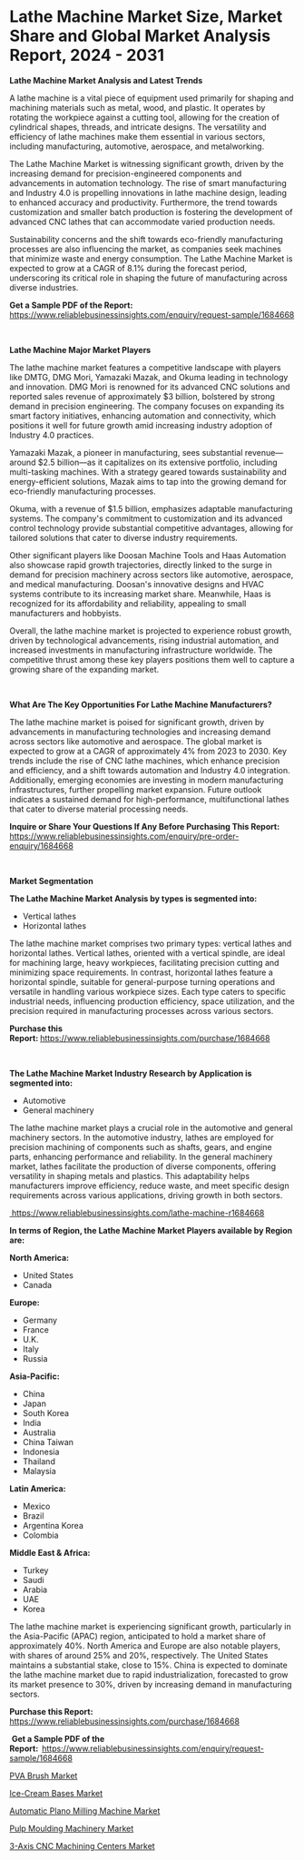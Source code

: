 <p><h1>Lathe Machine Market Size, Market Share and Global Market Analysis Report, 2024 - 2031</h1></p><p><strong>Lathe Machine Market Analysis and Latest Trends</strong></p>
<p><p>A lathe machine is a vital piece of equipment used primarily for shaping and machining materials such as metal, wood, and plastic. It operates by rotating the workpiece against a cutting tool, allowing for the creation of cylindrical shapes, threads, and intricate designs. The versatility and efficiency of lathe machines make them essential in various sectors, including manufacturing, automotive, aerospace, and metalworking.</p><p>The Lathe Machine Market is witnessing significant growth, driven by the increasing demand for precision-engineered components and advancements in automation technology. The rise of smart manufacturing and Industry 4.0 is propelling innovations in lathe machine design, leading to enhanced accuracy and productivity. Furthermore, the trend towards customization and smaller batch production is fostering the development of advanced CNC lathes that can accommodate varied production needs.</p><p>Sustainability concerns and the shift towards eco-friendly manufacturing processes are also influencing the market, as companies seek machines that minimize waste and energy consumption. The Lathe Machine Market is expected to grow at a CAGR of 8.1% during the forecast period, underscoring its critical role in shaping the future of manufacturing across diverse industries.</p></p>
<p><strong>Get a Sample PDF of the Report:&nbsp;</strong> <a href="https://www.reliablebusinessinsights.com/enquiry/request-sample/1684668?utm_campaign=39&utm_medium=2&utm_source=Github&utm_content=ia&utm_term=16102024&utm_id=lathe-machine">https://www.reliablebusinessinsights.com/enquiry/request-sample/1684668</a></p>
<p>&nbsp;</p>
<p><strong>Lathe Machine Major Market Players</strong></p>
<p><p>The lathe machine market features a competitive landscape with players like DMTG, DMG Mori, Yamazaki Mazak, and Okuma leading in technology and innovation. DMG Mori is renowned for its advanced CNC solutions and reported sales revenue of approximately $3 billion, bolstered by strong demand in precision engineering. The company focuses on expanding its smart factory initiatives, enhancing automation and connectivity, which positions it well for future growth amid increasing industry adoption of Industry 4.0 practices.</p><p>Yamazaki Mazak, a pioneer in manufacturing, sees substantial revenue—around $2.5 billion—as it capitalizes on its extensive portfolio, including multi-tasking machines. With a strategy geared towards sustainability and energy-efficient solutions, Mazak aims to tap into the growing demand for eco-friendly manufacturing processes.</p><p>Okuma, with a revenue of $1.5 billion, emphasizes adaptable manufacturing systems. The company's commitment to customization and its advanced control technology provide substantial competitive advantages, allowing for tailored solutions that cater to diverse industry requirements.</p><p>Other significant players like Doosan Machine Tools and Haas Automation also showcase rapid growth trajectories, directly linked to the surge in demand for precision machinery across sectors like automotive, aerospace, and medical manufacturing. Doosan's innovative designs and HVAC systems contribute to its increasing market share. Meanwhile, Haas is recognized for its affordability and reliability, appealing to small manufacturers and hobbyists.</p><p>Overall, the lathe machine market is projected to experience robust growth, driven by technological advancements, rising industrial automation, and increased investments in manufacturing infrastructure worldwide. The competitive thrust among these key players positions them well to capture a growing share of the expanding market.</p></p>
<p>&nbsp;</p>
<p><strong>What Are The Key Opportunities For Lathe Machine Manufacturers?</strong></p>
<p><p>The lathe machine market is poised for significant growth, driven by advancements in manufacturing technologies and increasing demand across sectors like automotive and aerospace. The global market is expected to grow at a CAGR of approximately 4% from 2023 to 2030. Key trends include the rise of CNC lathe machines, which enhance precision and efficiency, and a shift towards automation and Industry 4.0 integration. Additionally, emerging economies are investing in modern manufacturing infrastructures, further propelling market expansion. Future outlook indicates a sustained demand for high-performance, multifunctional lathes that cater to diverse material processing needs.</p></p>
<p><strong>Inquire or Share Your Questions If Any Before Purchasing This Report:</strong> <a href="https://www.reliablebusinessinsights.com/enquiry/pre-order-enquiry/1684668?utm_campaign=39&utm_medium=2&utm_source=Github&utm_content=ia&utm_term=16102024&utm_id=lathe-machine">https://www.reliablebusinessinsights.com/enquiry/pre-order-enquiry/1684668</a></p>
<p>&nbsp;</p>
<p><strong>Market Segmentation</strong></p>
<p><strong>The Lathe Machine Market Analysis by types is segmented into:</strong></p>
<p><ul><li>Vertical lathes</li><li>Horizontal lathes</li></ul></p>
<p><p>The lathe machine market comprises two primary types: vertical lathes and horizontal lathes. Vertical lathes, oriented with a vertical spindle, are ideal for machining large, heavy workpieces, facilitating precision cutting and minimizing space requirements. In contrast, horizontal lathes feature a horizontal spindle, suitable for general-purpose turning operations and versatile in handling various workpiece sizes. Each type caters to specific industrial needs, influencing production efficiency, space utilization, and the precision required in manufacturing processes across various sectors.</p></p>
<p><strong>Purchase this Report:&nbsp;</strong><a href="https://www.reliablebusinessinsights.com/purchase/1684668?utm_campaign=39&utm_medium=2&utm_source=Github&utm_content=ia&utm_term=16102024&utm_id=lathe-machine">https://www.reliablebusinessinsights.com/purchase/1684668</a></p>
<p>&nbsp;</p>
<p><strong>The Lathe Machine Market Industry Research by Application is segmented into:</strong></p>
<p><ul><li>Automotive</li><li>General machinery</li></ul></p>
<p><p>The lathe machine market plays a crucial role in the automotive and general machinery sectors. In the automotive industry, lathes are employed for precision machining of components such as shafts, gears, and engine parts, enhancing performance and reliability. In the general machinery market, lathes facilitate the production of diverse components, offering versatility in shaping metals and plastics. This adaptability helps manufacturers improve efficiency, reduce waste, and meet specific design requirements across various applications, driving growth in both sectors.</p></p>
<p><a href="https://www.reliablebusinessinsights.com/lathe-machine-r1684668?utm_campaign=39&utm_medium=2&utm_source=Github&utm_content=ia&utm_term=16102024&utm_id=lathe-machine">&nbsp;https://www.reliablebusinessinsights.com/lathe-machine-r1684668</a></p>
<p><strong>In terms of Region, the Lathe Machine Market Players available by Region are:</strong></p>
<p>
    <p> <strong> North America: </strong>
        <ul>
            <li>United States</li>
            <li>Canada</li>
        </ul>
        </p> 
    <p> <strong> Europe: </strong>
        <ul>
            <li>Germany</li>
            <li>France</li>
            <li>U.K.</li>
            <li>Italy</li>
            <li>Russia</li>
        </ul>
        </p> 
    <p> <strong> Asia-Pacific: </strong>
        <ul>
            <li>China</li>
            <li>Japan</li>
            <li>South Korea</li>
            <li>India</li>
            <li>Australia</li>
            <li>China Taiwan</li>
            <li>Indonesia</li>
            <li>Thailand</li>
            <li>Malaysia</li>
        </ul>
        </p> 
    <p> <strong> Latin America: </strong>
        <ul>
            <li>Mexico</li>
            <li>Brazil</li>
            <li>Argentina Korea</li>
            <li>Colombia</li>
        </ul>
        </p> 
    <p> <strong> Middle East & Africa: </strong>
        <ul>
            <li>Turkey</li>
            <li>Saudi</li>
            <li>Arabia</li>
            <li>UAE</li>
            <li>Korea</li>
        </ul>
    </p>
    </p>
<p><p>The lathe machine market is experiencing significant growth, particularly in the Asia-Pacific (APAC) region, anticipated to hold a market share of approximately 40%. North America and Europe are also notable players, with shares of around 25% and 20%, respectively. The United States maintains a substantial stake, close to 15%. China is expected to dominate the lathe machine market due to rapid industrialization, forecasted to grow its market presence to 30%, driven by increasing demand in manufacturing sectors.</p></p>
<p><strong>Purchase this Report: </strong><a href="https://www.reliablebusinessinsights.com/purchase/1684668?utm_campaign=39&utm_medium=2&utm_source=Github&utm_content=ia&utm_term=16102024&utm_id=lathe-machine">https://www.reliablebusinessinsights.com/purchase/1684668</a></p>
<p>&nbsp;<strong>Get a Sample PDF of the Report:&nbsp;&nbsp;</strong><a href="https://www.reliablebusinessinsights.com/enquiry/request-sample/1684668?utm_campaign=39&utm_medium=2&utm_source=Github&utm_content=ia&utm_term=16102024&utm_id=lathe-machine">https://www.reliablebusinessinsights.com/enquiry/request-sample/1684668</a></p>
<p><strong></strong></p>
<p><p><a href="https://issuu.com/reportprime-2/docs/pva-brush-market-size-2030.pptx_f6587ab5d77024?utm_campaign=39&utm_medium=2&utm_source=Github&utm_content=ia&utm_term=16102024&utm_id=lathe-machine">PVA Brush Market</a></p><p><a href="https://www.linkedin.com/pulse/ice-cream-bases-market-emerging-trends-future-prospects-zjtsc?utm_campaign=39&utm_medium=2&utm_source=Github&utm_content=ia&utm_term=16102024&utm_id=lathe-machine">Ice-Cream Bases Market</a></p><p><a href="https://github.com/delorasywf/Market-Research-Report-List-1/blob/main/automatic-plano-milling-machine-market.md?utm_campaign=39&utm_medium=2&utm_source=Github&utm_content=ia&utm_term=16102024&utm_id=lathe-machine">Automatic Plano Milling Machine Market</a></p><p><a href="https://issuu.com/reportprime-2/docs/pulp-moulding-machinery-market-size_8b783049e11e35?utm_campaign=39&utm_medium=2&utm_source=Github&utm_content=ia&utm_term=16102024&utm_id=lathe-machine">Pulp Moulding Machinery Market</a></p><p><a href="https://github.com/mac1evjen/Market-Research-Report-List-1/blob/main/3-axis-cnc-machining-centers-market.md?utm_campaign=39&utm_medium=2&utm_source=Github&utm_content=ia&utm_term=16102024&utm_id=lathe-machine">3-Axis CNC Machining Centers Market</a></p></p>